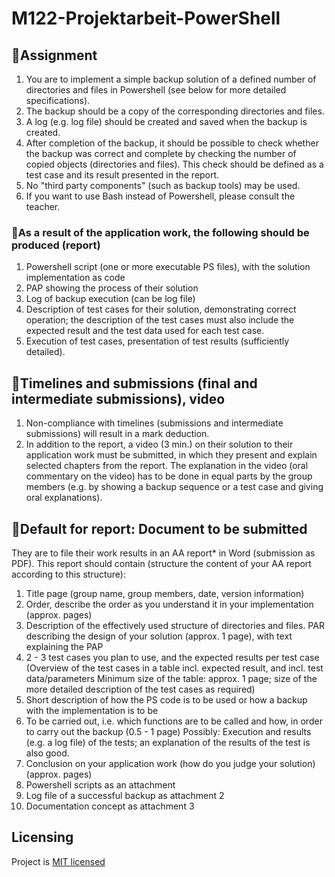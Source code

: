 # M122-Projektarbeit-PowerShell

## 📜Assignment

1. You are to implement a simple backup solution of a defined number of directories and files in Powershell (see below for more detailed specifications). 
2. The backup should be a copy of the corresponding directories and files. 
3. A log (e.g. log file) should be created and saved when the backup is created. 
4. After completion of the backup, it should be possible to check whether the backup was correct and complete by checking the number of copied objects (directories and files). 
   This check should be defined as a test case and its result presented in the report. 
5. No "third party components" (such as backup tools) may be used. 
6. If you want to use Bash instead of Powershell, please consult the teacher. 

### 📝As a result of the application work, the following should be produced (report) 
1. Powershell script (one or more executable PS files), with the solution implementation as code 
2. PAP showing the process of their solution 
3. Log of backup execution (can be log file) 
4. Description of test cases for their solution, demonstrating correct operation; the description of the test cases must also include the expected result and the test data used for each test case. 
5. Execution of test cases, presentation of test results (sufficiently detailed). 

## 📜Timelines and submissions (final and intermediate submissions), video
1. Non-compliance with timelines (submissions and intermediate submissions) will result in a mark deduction.
2. In addition to the report, a video (3 min.) on their solution to their application work must be submitted, in which they present and explain selected chapters from the report. The explanation in the video (oral commentary on the video) has to be done in equal parts by the group members (e.g. by showing a backup sequence or a test case and giving oral explanations). 

## 📜Default for report: Document to be submitted 
They are to file their work results in an AA report* in Word (submission as PDF).
This report should contain (structure the content of your AA report according to this structure):

1. Title page (group name, group members, date, version information)
2. Order, describe the order as you understand it in your implementation (approx. pages)
3. Description of the effectively used structure of directories and files.
   PAR describing the design of your solution (approx. 1 page), with text explaining the PAP
4. 2 - 3 test cases you plan to use, and the expected results per test case
   (Overview of the test cases in a table incl. expected result, and incl. test data/parameters Minimum size of the table: approx. 1 page; size of the more detailed description of the test cases as required)
5. Short description of how the PS code is to be used or how a backup with the implementation is to be 
6. To be carried out, i.e. which functions are to be called and how, in order to carry out the backup (0.5 - 1 page) Possibly: Execution and results (e.g. a log file) of the tests; an explanation of the results of the test is also good. 
7. Conclusion on your application work (how do you judge your solution) (approx. pages)
8. Powershell scripts as an attachment
9. Log file of a successful backup as attachment 2 
10. Documentation concept as attachment 3

## Licensing
Project is [MIT licensed](./LICENSE)
